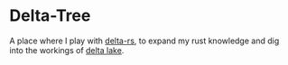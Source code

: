 # Delta-Tree

A place where I play with [delta-rs](https://github.com/delta-io/delta-rs), to
expand my rust knowledge and dig into the workings of [delta
lake](https://delta.io).
